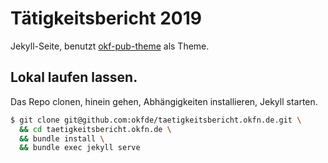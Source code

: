 # Tätigkeitsbericht 2019

Jekyll-Seite, benutzt [okf-pub-theme](https://github.com/okfde/okf-pub) als Theme.

## Lokal laufen lassen.

Das Repo clonen, hinein gehen, Abhängigkeiten installieren, Jekyll starten.

``` bash
$ git clone git@github.com:okfde/taetigkeitsbericht.okfn.de.git \
  && cd taetigkeitsbericht.okfn.de \
  && bundle install \
  && bundle exec jekyll serve
```
